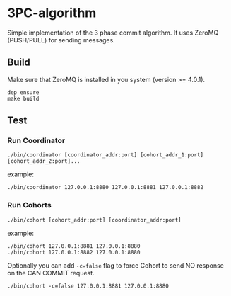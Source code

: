# 3PC-algorithm
Simple implementation of the 3 phase commit algorithm. It uses ZeroMQ (PUSH/PULL) for sending messages.

## Build
Make sure that ZeroMQ is installed in you system (version >= 4.0.1).
```
dep ensure
make build
```

## Test

### Run Coordinator

```
./bin/coordinator [coordinator_addr:port] [cohort_addr_1:port] [cohort_addr_2:port]...
```
example:
```
./bin/coordinator 127.0.0.1:8880 127.0.0.1:8881 127.0.0.1:8882
```

### Run Cohorts

```
./bin/cohort [cohort_addr:port] [coordinator_addr:port]
```
example:
```
./bin/cohort 127.0.0.1:8881 127.0.0.1:8880
./bin/cohort 127.0.0.1:8882 127.0.0.1:8880
```

Optionally you can add `-c=false` flag to force Cohort to send NO response on the CAN COMMIT request.
```
./bin/cohort -c=false 127.0.0.1:8881 127.0.0.1:8880
```

